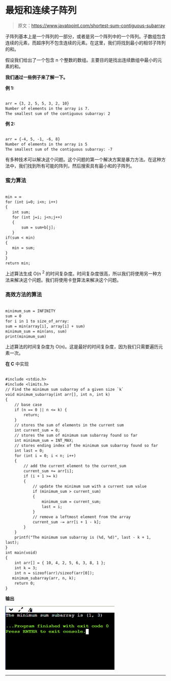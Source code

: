 # 最短和连续子阵列

> 原文：<https://www.javatpoint.com/shortest-sum-contiguous-subarray>

子阵列基本上是一个阵列的一部分，或者是另一个阵列中的一个阵列。子数组包含连续的元素，而超序列不包含连续的元素。在这里，我们将找到最小的相邻子阵列的和。

假设我们给出了一个包含 n 个整数的数组。主要目的是找出连续数组中最小的元素的和。

**我们通过一些例子来了解一下。**

**例 1:**

```

arr = {3, 2, 5, 5, 3, 2, 10}
Number of elements in the array is 7.
The smallest sum of the contiguous subarray: 2

```

**例 2:**

```

arr = {-4, 5, -1, -6, 8}
Number of elements in the array is 5
The smallest sum of the contiguous subarray: -7

```

有多种技术可以解决这个问题。这个问题的第一个解决方案是暴力方法。在这种方法中，我们找到所有可能的阵列，然后搜索具有最小和的子阵列。

### 蛮力算法

```

min = ∞
for (int i=0; i<n; i++) 
{
   int sum;
   for (int j=i; j<n;j++)
   {
       sum = sum+b[j];
   }
if(sum < min)
{
   min = sum;
}
}
return min;

```

上述算法生成 O(n <sup>2</sup> 的时间复杂度。时间复杂度很高，所以我们将使用另一种方法来解决这个问题。我们将使用卡登算法来解决这个问题。

### 高效方法的算法

```

minimum_sum = INFINITY
sum = 0
for i in 1 to size_of_array:
sum = min(array[i], array[i] + sum)
minimum_sum = min(ans, sum)
print(minimum_sum)

```

上述算法的时间复杂度为 O(n)。这是最好的时间复杂度，因为我们只需要遍历元素一次。

**在 C** 中实现

```

#include <stdio.h>
#include <limits.h>
// Find the minimum sum subarray of a given size `k`
void minimum_subarray(int arr[], int n, int k)
{
    // base case
    if (n == 0 || n <= k) {
        return;
    } 
    // stores the sum of elements in the current sum
    int current_sum = 0;
    // stores the sum of minimum sum subarray found so far
    int minimum_sum = INT_MAX;
    // stores ending index of the minimum sum subarray found so far
    int last = 0; 
    for (int i = 0; i < n; i++)
    {
        // add the current element to the current_sum
        current_sum += arr[i];        
        if (i + 1 >= k)
        {
            // update the minimum sum with a current sum value
            if (minimum_sum > current_sum)
            {
                minimum_sum = current_sum;
                last = i;
            }
            // remove a leftmost element from the array
            current_sum -= arr[i + 1 - k];
        }
    }
    printf("The minimum sum subarray is (%d, %d)", last - k + 1, last);
}
int main(void)
{
    int arr[] = { 10, 4, 2, 5, 6, 3, 8, 1 };
    int k = 3; 
    int n = sizeof(arr)/sizeof(arr[0]);
   minimum_subarray(arr, n, k);
    return 0;
}

```

**输出**

![Shortest Sum Contiguous Subarray](img/28ed42aa2f4e173fe1436879fa75fcf2.png)

* * *